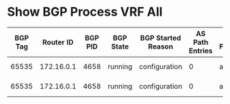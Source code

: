 
# Show BGP Process VRF All
| BGP Tag | Router ID | BGP PID | BGP State | BGP Started Reason | AS Path Entries | AS Format | Isolate Mode | Memory State | Mode | Paths Per Attribute | Performance Mode | Bytes Used | Entries Pending Delete | VRF | Cluster ID | Configured Router ID | Number of Configured Peers | Number of Established Peers | Pending Peers | VRF ID | VRF RD | VRF State | Address Family | Peer | Active Peers | Aggregates | Networks | Paths | Routes | Table ID | Table State |
| ------- | --------- | ------- | --------- | ------------------ | --------------- | --------- | ------------ | ------------ | ---- | ------------------- | ---------------- | ---------- | ---------------------- | --- | ---------- | -------------------- | -------------------------- | --------------------------- | ------------- | ------ | ------ | --------- | -------------- | ---- | ------------ | ---------- | -------- | ----- | ------ | -------- | ----------- |
| 65535 | 172.16.0.1 | 4658 | running | configuration | 0 | asplain | No | ok | Initialized | 1 | No | 128 | 0 | default | 0.0.0.0 | 0.0.0.0 | 1 | 0 | 0 | 1 | not configured | up | ipv4 unicast | 0 | 0 | 0 | 1 | 1 | 1 | 0x1 | up |
| 65535 | 172.16.0.1 | 4658 | running | configuration | 0 | asplain | No | ok | Initialized | 1 | No | 128 | 0 | default | 0.0.0.0 | 0.0.0.0 | 1 | 0 | 0 | 1 | not configured | up | ipv6 unicast | 0 | 0 | 0 | 0 | 0 | 0 | 0x80000001 | up |